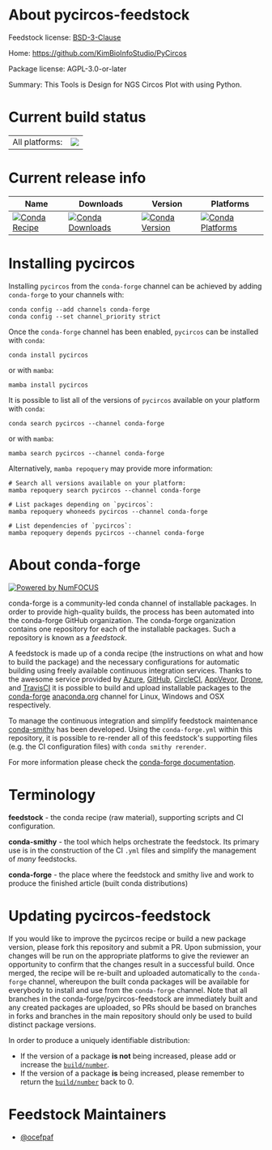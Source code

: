 About pycircos-feedstock
========================

Feedstock license: [BSD-3-Clause](https://github.com/conda-forge/pycircos-feedstock/blob/main/LICENSE.txt)

Home: https://github.com/KimBioInfoStudio/PyCircos

Package license: AGPL-3.0-or-later

Summary: This Tools is Design for NGS Circos Plot with using Python.

Current build status
====================


<table><tr><td>All platforms:</td>
    <td>
      <a href="https://dev.azure.com/conda-forge/feedstock-builds/_build/latest?definitionId=17437&branchName=main">
        <img src="https://dev.azure.com/conda-forge/feedstock-builds/_apis/build/status/pycircos-feedstock?branchName=main">
      </a>
    </td>
  </tr>
</table>

Current release info
====================

| Name | Downloads | Version | Platforms |
| --- | --- | --- | --- |
| [![Conda Recipe](https://img.shields.io/badge/recipe-pycircos-green.svg)](https://anaconda.org/conda-forge/pycircos) | [![Conda Downloads](https://img.shields.io/conda/dn/conda-forge/pycircos.svg)](https://anaconda.org/conda-forge/pycircos) | [![Conda Version](https://img.shields.io/conda/vn/conda-forge/pycircos.svg)](https://anaconda.org/conda-forge/pycircos) | [![Conda Platforms](https://img.shields.io/conda/pn/conda-forge/pycircos.svg)](https://anaconda.org/conda-forge/pycircos) |

Installing pycircos
===================

Installing `pycircos` from the `conda-forge` channel can be achieved by adding `conda-forge` to your channels with:

```
conda config --add channels conda-forge
conda config --set channel_priority strict
```

Once the `conda-forge` channel has been enabled, `pycircos` can be installed with `conda`:

```
conda install pycircos
```

or with `mamba`:

```
mamba install pycircos
```

It is possible to list all of the versions of `pycircos` available on your platform with `conda`:

```
conda search pycircos --channel conda-forge
```

or with `mamba`:

```
mamba search pycircos --channel conda-forge
```

Alternatively, `mamba repoquery` may provide more information:

```
# Search all versions available on your platform:
mamba repoquery search pycircos --channel conda-forge

# List packages depending on `pycircos`:
mamba repoquery whoneeds pycircos --channel conda-forge

# List dependencies of `pycircos`:
mamba repoquery depends pycircos --channel conda-forge
```


About conda-forge
=================

[![Powered by
NumFOCUS](https://img.shields.io/badge/powered%20by-NumFOCUS-orange.svg?style=flat&colorA=E1523D&colorB=007D8A)](https://numfocus.org)

conda-forge is a community-led conda channel of installable packages.
In order to provide high-quality builds, the process has been automated into the
conda-forge GitHub organization. The conda-forge organization contains one repository
for each of the installable packages. Such a repository is known as a *feedstock*.

A feedstock is made up of a conda recipe (the instructions on what and how to build
the package) and the necessary configurations for automatic building using freely
available continuous integration services. Thanks to the awesome service provided by
[Azure](https://azure.microsoft.com/en-us/services/devops/), [GitHub](https://github.com/),
[CircleCI](https://circleci.com/), [AppVeyor](https://www.appveyor.com/),
[Drone](https://cloud.drone.io/welcome), and [TravisCI](https://travis-ci.com/)
it is possible to build and upload installable packages to the
[conda-forge](https://anaconda.org/conda-forge) [anaconda.org](https://anaconda.org/)
channel for Linux, Windows and OSX respectively.

To manage the continuous integration and simplify feedstock maintenance
[conda-smithy](https://github.com/conda-forge/conda-smithy) has been developed.
Using the ``conda-forge.yml`` within this repository, it is possible to re-render all of
this feedstock's supporting files (e.g. the CI configuration files) with ``conda smithy rerender``.

For more information please check the [conda-forge documentation](https://conda-forge.org/docs/).

Terminology
===========

**feedstock** - the conda recipe (raw material), supporting scripts and CI configuration.

**conda-smithy** - the tool which helps orchestrate the feedstock.
                   Its primary use is in the construction of the CI ``.yml`` files
                   and simplify the management of *many* feedstocks.

**conda-forge** - the place where the feedstock and smithy live and work to
                  produce the finished article (built conda distributions)


Updating pycircos-feedstock
===========================

If you would like to improve the pycircos recipe or build a new
package version, please fork this repository and submit a PR. Upon submission,
your changes will be run on the appropriate platforms to give the reviewer an
opportunity to confirm that the changes result in a successful build. Once
merged, the recipe will be re-built and uploaded automatically to the
`conda-forge` channel, whereupon the built conda packages will be available for
everybody to install and use from the `conda-forge` channel.
Note that all branches in the conda-forge/pycircos-feedstock are
immediately built and any created packages are uploaded, so PRs should be based
on branches in forks and branches in the main repository should only be used to
build distinct package versions.

In order to produce a uniquely identifiable distribution:
 * If the version of a package **is not** being increased, please add or increase
   the [``build/number``](https://docs.conda.io/projects/conda-build/en/latest/resources/define-metadata.html#build-number-and-string).
 * If the version of a package **is** being increased, please remember to return
   the [``build/number``](https://docs.conda.io/projects/conda-build/en/latest/resources/define-metadata.html#build-number-and-string)
   back to 0.

Feedstock Maintainers
=====================

* [@ocefpaf](https://github.com/ocefpaf/)

